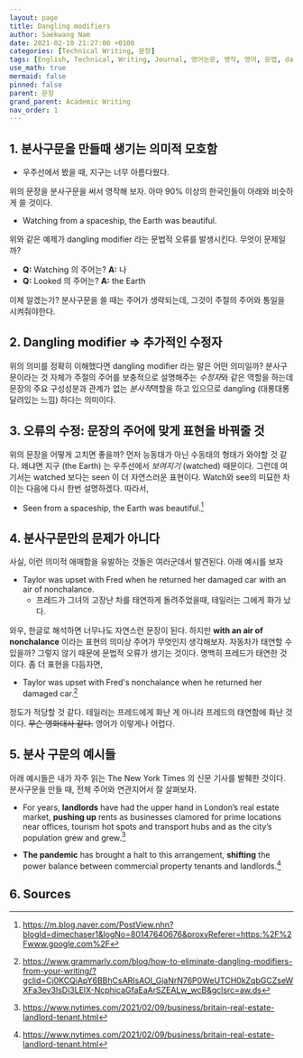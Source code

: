 ```yaml
---
layout: page
title: Dangling modifiers
author: Saekwang Nam
date: 2021-02-10 21:27:00 +0100
categories: [Technical Writing, 문장]
tags: [English, Technical, Writing, Journal, 영어논문, 영작, 영어, 문법, dangling modifiers]
use_math: true
mermaid: false
pinned: false
parent: 문장
grand_parent: Academic Writing
nav_order: 1
---
```


## 1. 분사구문을 만들때 생기는 의미적 모호함
- 우주선에서 봤을 때, 지구는 너무 아름다웠다.

위의 문장을 분사구문을 써서 영작해 보자. 아마 90% 이상의 한국인들이 아래와 비슷하게 쓸 것이다.

- Watching from a spaceship, the Earth was beautiful.

위와 같은 예제가 dangling modifier 라는 문법적 오류를 발생시킨다. 무엇이 문제일까?
- **Q:** Watching 의 주어는? **A:** 나
- **Q:** Looked 의 주어는? **A:** the Earth

이제 알겠는가? 분사구문을 쓸 때는 주어가 생략되는데, 그것이 주절의 주어와 통일을 시켜줘야한다. 

## 2. Dangling modifier $\Rightarrow$ 추가적인 수정자

위의 의미를 정확히 이해했다면 dangling modifier 라는 말은 어떤 의미일까? 분사구문이라는 것 자체가 주절의 주어를 보충적으로 설명해주는 *수정자*와 같은 역할을 하는데 문장의 주요 구성성분과 관계가 없는 *분사적*역할을 하고 있으므로 dangling (대롱대롱 달려있는 느낌) 하다는 의미이다.

## 3. 오류의 수정: 문장의 주어에 맞게 표현을 바꿔줄 것

위의 문장을 어떻게 고치면 좋을까? 먼저 능동태가 아닌 수동태의 형태가 와야할 것 같다. 왜냐면 지구 (the Earth) 는 우주선에서 *보여지기* (watched) 때문이다. 그런데 여기서는 watched 보다는 seen 이 더 자연스러운 표현이다. Watch와 see의 미묘한 차이는 다음에 다시 한번 설명하겠다. 따라서,
- Seen from a spaceship, the Earth was beautiful.[^footnote_1]

## 4. 분사구문만의 문제가 아니다

사실, 이런 의미적 애매함을 유발하는 것들은 여러군데서 발견된다. 아래 예시를 보자
- Taylor was upset with Fred when he returned her damaged car with an air of nonchalance.
    - 프레드가 그녀의 고장난 차를 태연하게 돌려주었을때, 테일러는 그에게 화가 났다.

와우, 한글로 해석하면 너무나도 자연스런 문장이 된다. 하지만 **with an air of nonchalance** 이라는 표현의 의미상 주어가 무엇인지 생각해보자. 자동차가 태연할 수 있을까? 그렇지 않기 때문에 문법적 오류가 생기는 것이다. 명백히 프레드가 태연한 것이다. 좀 더 표현을 다듬자면,
- Taylor was upset with Fred's nonchalance when he returned her damaged car.[^footnote_3]

정도가 적당할 것 같다. 테일러는 프레드에게 화난 게 아니라 프레드의 태연함에 화난 것이다. ~~무슨 영화대사 같다.~~ 영어가 이렇게나 어렵다.

## 5. 분사 구문의 예시들

아래 예시들은 내가 자주 읽는 The New York Times 의 신문 기사를 발췌한 것이다. 분사구문을 만들 때, 전체 주어와 연관지어서 잘 살펴보자.

- For years, **landlords** have had the upper hand in London’s real estate market, **pushing up** rents as businesses clamored for prime locations near offices, tourism hot spots and transport hubs and as the city’s population grew and grew.[^footnote_2]

- **The pandemic** has brought a halt to this arrangement, **shifting** the power balance between commercial property tenants and landlords.[^footnote_2]

## 6. Sources

[^footnote_1]: https://m.blog.naver.com/PostView.nhn?blogId=dimechaser1&logNo=80147640676&proxyReferer=https:%2F%2Fwww.google.com%2F

[^footnote_2]: https://www.nytimes.com/2021/02/09/business/britain-real-estate-landlord-tenant.html

[^footnote_3]: https://www.grammarly.com/blog/how-to-eliminate-dangling-modifiers-from-your-writing/?gclid=Cj0KCQiApY6BBhCsARIsAOI_GjaNrN76P0WeUTCH0kZqbGCZseWXFa3ev3IsDi3LElX-NcphicaGfaEaArSZEALw_wcB&gclsrc=aw.ds